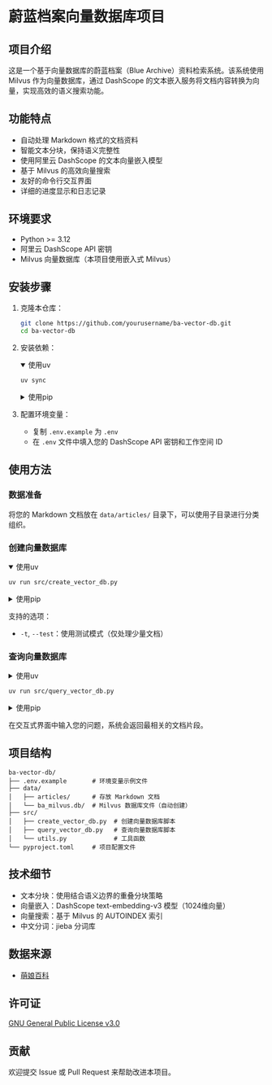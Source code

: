 # 蔚蓝档案向量数据库项目

## 项目介绍

这是一个基于向量数据库的蔚蓝档案（Blue Archive）资料检索系统。该系统使用 Milvus 作为向量数据库，通过 DashScope 的文本嵌入服务将文档内容转换为向量，实现高效的语义搜索功能。

## 功能特点

- 自动处理 Markdown 格式的文档资料
- 智能文本分块，保持语义完整性
- 使用阿里云 DashScope 的文本向量嵌入模型
- 基于 Milvus 的高效向量搜索
- 友好的命令行交互界面
- 详细的进度显示和日志记录

## 环境要求

- Python >= 3.12
- 阿里云 DashScope API 密钥
- Milvus 向量数据库（本项目使用嵌入式 Milvus）

## 安装步骤

1. 克隆本仓库：

   ```bash
   git clone https://github.com/yourusername/ba-vector-db.git
   cd ba-vector-db
   ```

2. 安装依赖：
   <details open>
      <summary>使用uv</summary>

   ```bash
   uv sync
   ```

   </details>

   <details>
   <summary>使用pip</summary>

   ```bash
   pip install -e .
   ```

   </details>

3. 配置环境变量：
   - 复制 `.env.example` 为 `.env`
   - 在 `.env` 文件中填入您的 DashScope API 密钥和工作空间 ID

## 使用方法

### 数据准备

将您的 Markdown 文档放在 `data/articles/` 目录下，可以使用子目录进行分类组织。

### 创建向量数据库

<details open>
   <summary>使用uv</summary>

```bash
uv run src/create_vector_db.py
```

</details>

<details>
   <summary>使用pip</summary>

```bash
python src/create_vector_db.py
```

</details>

支持的选项：

- `-t`, `--test`：使用测试模式（仅处理少量文档）

### 查询向量数据库

<details>
   <summary>使用uv<summary>

```bash
uv run src/query_vector_db.py
```

</details>

<details>
   <summary>使用pip</summary>

```bash
python src/query_vector_db.py
```

</details>

在交互式界面中输入您的问题，系统会返回最相关的文档片段。

## 项目结构

```
ba-vector-db/
├── .env.example       # 环境变量示例文件
├── data/
│   ├── articles/      # 存放 Markdown 文档
│   └── ba_milvus.db/  # Milvus 数据库文件（自动创建）
├── src/
│   ├── create_vector_db.py  # 创建向量数据库脚本
│   ├── query_vector_db.py   # 查询向量数据库脚本
│   └── utils.py             # 工具函数
└── pyproject.toml     # 项目配置文件
```

## 技术细节

- 文本分块：使用结合语义边界的重叠分块策略
- 向量嵌入：DashScope text-embedding-v3 模型（1024维向量）
- 向量搜索：基于 Milvus 的 AUTOINDEX 索引
- 中文分词：jieba 分词库

## 数据来源

- [萌娘百科](https://zh.moegirl.org.cn)

## 许可证

[GNU General Public License v3.0](LICENSE)

## 贡献

欢迎提交 Issue 或 Pull Request 来帮助改进本项目。
